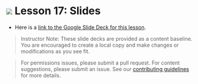 
# ![](https://ga-dash.s3.amazonaws.com/production/assets/logo-9f88ae6c9c3871690e33280fcf557f33.png) Lesson 17: Slides

- Here is a [link to the Google Slide Deck for this lesson](https://docs.google.com/presentation/d/1pK1EtRhIVnLRlAij7oVKKIo8AgZgu-1Eiq6UeZvM6EY/edit?usp=sharing).

> Instructor Note: These slide decks are provided as a content baseline. You are encouraged to create a local copy and make changes or modifications as you see fit. 

> For permissions issues, please submit a pull request. For content suggestions, please submit an issue. See our [contributing guidelines](../../../../contributing.md) for more details.
